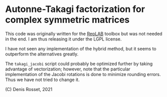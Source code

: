 # Autonne-Takagi factorization for complex symmetric matrices

This code was originally written for the [RepLAB](https://github.com/replab/replab) toolbox but was not
needed in the end. I am thus releasing it under the LGPL license.

I have not seen any implementation of the hybrid method, but it seems to outperform the alternatives greatly.

The ``takagi_jacobi`` script could probably be optimized further by taking advantage of vectorization;
however, note that the particular implementation of the Jacobi rotations is done to minimize rounding
errors. Thus we have not tried to change it.

(C) Denis Rosset, 2021
